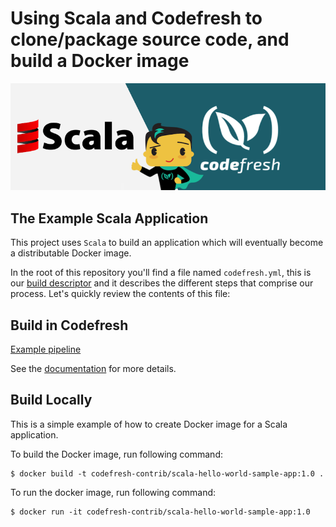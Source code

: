 
# Using Scala and Codefresh to clone/package source code, and build a Docker image
![scala and Codefresh](images/scala-and-codefresh.png)

## The Example Scala Application

This project uses `Scala` to build an application which will eventually become a distributable Docker image.

In the root of this repository you'll find a file named `codefresh.yml`, this is our [build descriptor](https://codefresh.io/docs/docs/codefresh-yaml/what-is-the-codefresh-yaml/) and it describes the different steps that comprise our process.
Let's quickly review the contents of this file:

## Build in Codefresh

[Example pipeline](codefresh.yml)

See the [documentation](https://codefresh.io/docs/docs/learn-by-example/scala/scala-hello-world/) for more details.


## Build Locally

This is a simple example of how to create Docker image for a Scala
application.

To build the Docker image, run following command:

```
$ docker build -t codefresh-contrib/scala-hello-world-sample-app:1.0 .
```

To run the docker image, run following command:
```
$ docker run -it codefresh-contrib/scala-hello-world-sample-app:1.0
```
